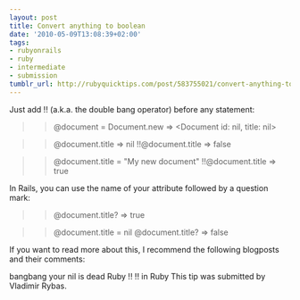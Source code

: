 ```yaml
---
layout: post
title: Convert anything to boolean
date: '2010-05-09T13:08:39+02:00'
tags:
- rubyonrails
- ruby
- intermediate
- submission
tumblr_url: http://rubyquicktips.com/post/583755021/convert-anything-to-boolean
---
```

Just add !! (a.k.a. the double bang operator) before any statement:

>> @document = Document.new
=> <Document id: nil, title: nil>

>> @document.title
=> nil
>> !!@document.title
=> false

>> @document.title = "My new document"
>> !!@document.title
=> true


In Rails, you can use the name of your attribute followed by a question mark:

>> @document.title?
=> true

>> @document.title = nil
>> @document.title?
=> false


If you want to read more about this, I recommend the following blogposts and their comments:

bangbang your nil is dead
Ruby !!
!! in Ruby
This tip was submitted by Vladimir Rybas.
